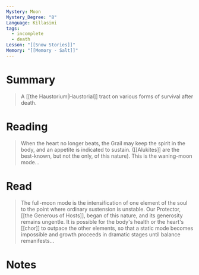 ```yaml
---
Mystery: Moon
Mystery_Degree: "8"
Language: Killasimi
tags:
  - incomplete
  - death
Lesson: "[[Snow Stories]]"
Memory: "[[Memory - Salt]]"
---
```

# Summary
> A [[the Haustorium|Haustorial]] tract on various forms of survival after death.
# Reading
> When the heart no longer beats, the Grail may keep the spirit in the body, and an appetite is indicated to sustain. ([[Alukites]] are the best-known, but not the only, of this nature). This is the waning-moon mode…
# Read
> The full-moon mode is the intensification of one element of the soul to the point where ordinary sustension is unstable. Our Protector, [[the Generous of Hosts]], began of this nature, and its generosity remains ungentle. It is possible for the body's health or the heart's [[chor]] to outpace the other elements, so that a static mode becomes impossible and growth proceeds in dramatic stages until balance remanifests...

# Notes